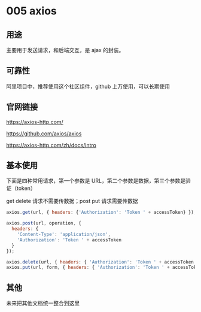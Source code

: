 # 005 axios

## 用途

主要用于发送请求，和后端交互，是 ajax 的封装。

## 可靠性

阿里项目中，推荐使用这个社区组件，github 上万使用，可以长期使用

## 官网链接

https://axios-http.com/ 

https://github.com/axios/axios 

https://axios-http.com/zh/docs/intro 

## 基本使用

下面是四种常用请求，第一个参数是 URL，第二个参数是数据，第三个参数是验证（token）

get delete 请求不需要传数据；post put 请求需要传数据

```js
axios.get(url, { headers: {'Authorization': 'Token ' + accessToken} });

axios.post(url, operation, {      
  headers: {        
    'Content-Type': 'application/json',        
    'Authorization': 'Token ' + accessToken      
  }    
});        

axios.delete(url, { headers: { 'Authorization': 'Token ' + accessToken } });            
axios.put(url, form, { headers: { 'Authorization': 'Token ' + accessToken } });
```

## 其他

未来把其他文档统一整合到这里





